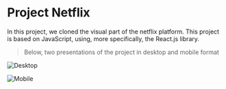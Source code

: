 # Project Netflix

In this project, we cloned the visual part of the netflix platform. This project is based on JavaScript, using, more specifically, the React.js library.

> Below, two presentations of the project in desktop and mobile format

![Desktop](https://github.com/Gustavo-mts/Netflix_react/blob/main/projeto_netflix.gif) 

![Mobile](https://github.com/Gustavo-mts/Netflix_react/blob/main/projeto_netflix_mobile.gif)
